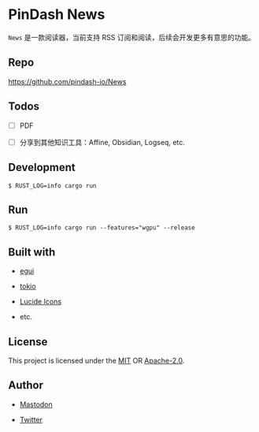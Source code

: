 # PinDash News

`News` 是一款阅读器，当前支持 RSS 订阅和阅读，后续会开发更多有意思的功能。

## Repo

https://github.com/pindash-io/News

## Todos

* [ ] PDF

* [ ] 分享到其他知识工具：Affine, Obsidian, Logseq, etc.

## Development

```console
$ RUST_LOG=info cargo run
```

## Run

```console
$ RUST_LOG=info cargo run --features="wgpu" --release
```

## Built with

* [egui](https://www.egui.rs/)

* [tokio](https://tokio.rs/)

* [Lucide Icons](https://lucide.dev/)

* etc.

## License

This project is licensed under the [MIT](LICENSE-MIT) OR [Apache-2.0](LICENSE-APACHE).

## Author

- [Mastodon](https://fosstodon.org/@fundon)

- [Twitter](https://twitter.com/_fundon)
